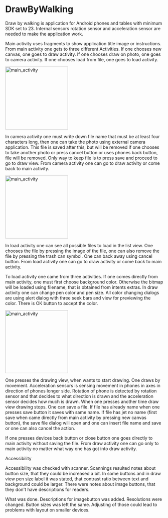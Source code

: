 # DrawByWalking

Draw by walking is application for Android phones and tables with minimum SDK set to 23. Internal sensors rotation sensor and acceleration sensor are needed to make the application work.

Main activity uses fragments to show application title image or instructions. From main activity one gets to three different Activities. If one chooses new canvas, one goes to draw activity. If one chooses draw on photo, one goes to camera activity. If one chooses load from file, one goes to load activity.

<img src="http://users.metropolia.fi/~juhavuo/images/2018_10_10_01_22_19.png" title="main_activity" width="200">
                                                                                                                
In camera activity one must write down file name that must be at least four characters long, then one can take the photo using external camera application. This file is saved after this, but will be removed if one chooses to take another photo or press cancel button or uses phones back button, file will be removed. Only way to keep file is to press save and proceed to go to draw view. From camera activity one can go to draw activity or come back to main activity.

<img src="http://users.metropolia.fi/~juhavuo/images/2018_10_10_01_24_37.png" title="main_activity" width="200">

In load activity one can see all possible files to load in the list view. One chooses the file by pressing the image of the file, one can also remove the file by pressing the trash can symbol. One can back away using cancel button. From load activity one can go to draw activity or come back to main activity.

To load activity one came from three activities. If one comes directly from main activity, one must first choose background color. Otherwise the bitmap will be loaded using filename, that is obtained from intents extras. In draw activity one can change pen color and pen size. All color changing dialogs are using alert dialog with three seek bars and view for previewing the color. There is OK button to accept the color.

<img src="http://users.metropolia.fi/~juhavuo/images/2018_10_10_01_25_39.png" title="main_activity" width="200">

One presses the drawing view, when wants to start drawing. One draws by movement. Acceleration sensors is sensing movement in phones in axes in direction of phones longer side. Rotation of phone is detected by rotation sensor and that decides to what direction is drawn and the acceleration sensor decides how much is drawn. When one presses another time draw view drawing stops.
One can save a file. If file has already name when one presses save button it saves with same name. If file has jet no name (first save when came directly from main activity by pressing new canvas button), the save file dialog will open and one can insert file name and save or one can also cancel the action.

If one presses devices back button or close button one goes directly to main activity without saving the file. From draw activity one can go only to main activity no matter what way one has got into draw activity.

Accessibility

Accessibility was checked with scanner. Scannings resulted notes about button size, that they could be increased a bit. In some buttons and in draw view pen size label it was stated, that contrast ratio between text and background could be larger. There were notes about image buttons, that they don't have descriptions for readers.

What was done. Descriptions for imagebutton was added. Resolutions were changed. Button sizes was left the same. Adjusting of those could lead to problems with layout on smaller devices.
